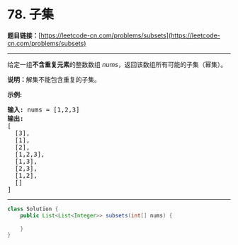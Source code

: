 # 78. 子集

**题目链接：**[https://leetcode-cn.com/problems/subsets](https://leetcode-cn.com/problems/subsets)

---

<div class="content__1Y2H">
 <div class="notranslate">
  <p>给定一组<strong>不含重复元素</strong>的整数数组&nbsp;<em>nums</em>，返回该数组所有可能的子集（幂集）。</p> 
  <p><strong>说明：</strong>解集不能包含重复的子集。</p> 
  <p><strong>示例:</strong></p> 
  <pre class="language-text"><strong>输入:</strong> nums = [1,2,3]
<strong>输出:</strong>
[
  [3],
&nbsp; [1],
&nbsp; [2],
&nbsp; [1,2,3],
&nbsp; [1,3],
&nbsp; [2,3],
&nbsp; [1,2],
&nbsp; []
]</pre> 
 </div>
</div>

---

```java
class Solution {
    public List<List<Integer>> subsets(int[] nums) {
        
    }
}
```